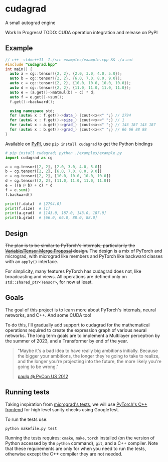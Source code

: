 # cudagrad

A small autograd engine

Work In Progress! TODO: CUDA operation integration and release on PyPI

## Example

```cpp
// c++ -std=c++11 -I./src examples/example.cpp && ./a.out
#include "cudagrad.hpp"
int main() {
  auto a = cg::tensor({2, 2}, {2.0, 3.0, 4.0, 5.0});
  auto b = cg::tensor({2, 2}, {6.0, 7.0, 8.0, 9.0});
  auto c = cg::tensor({2, 2}, {10.0, 10.0, 10.0, 10.0});
  auto d = cg::tensor({2, 2}, {11.0, 11.0, 11.0, 11.0});
  auto e = (a.get()->matmul(b) + c) * d;
  auto f = e.get()->sum();
  f.get()->backward();

  using namespace std;
  for (auto& x : f.get()->data_) {cout<<x<<" ";} // 2794
  for (auto& x : f.get()->size_) {cout<<x<<" ";} // 1
  for (auto& x : a.get()->grad_) {cout<<x<<" ";} // 143 187 143 187
  for (auto& x : b.get()->grad_) {cout<<x<<" ";} // 66 66 88 88
}
```

Available on [PyPI](https://pypi.org/project/cudagrad/), use `pip install cudagrad` to get the Python bindings

```py
# pip install cudagrad; python ./examples/example.py
import cudagrad as cg

a = cg.tensor([2, 2], [2.0, 3.0, 4.0, 5.0])
b = cg.tensor([2, 2], [6.0, 7.0, 8.0, 9.0])
c = cg.tensor([2, 2], [10.0, 10.0, 10.0, 10.0])
d = cg.tensor([2, 2], [11.0, 11.0, 11.0, 11.0])
e = ((a @ b) + c) * d
f = e.sum()
f.backward()

print(f.data)  # [2794.0]
print(f.size)  # [1]
print(a.grad)  # [143.0, 187.0, 143.0, 187.0]
print(b.grad)  # [66.0, 66.0, 88.0, 88.0]
```

## Design

~~The plan is to be similar to PyTorch's internals, particularily the [Variable/Tensor Merge Proposal](https://github.com/pytorch/pytorch/issues/13638) design.~~ The design is a mix of PyTorch and micrograd, with micrograd like members and PyTorch like backward classes with an `apply()` interface.

For simplicity, many features PyTorch has cudagrad does not, like broadcasting and views. All operations are defined only on `std::shared_ptr<Tensor>`, for now at least.

## Goals

The goal of this project is to learn more about PyTorch's internals, neural networks, and C++. And some CUDA too!

To do this, I'll gradually add support to cudagrad for the mathematical operations required to create the expression graph of various neural networks. The long term goals are to implement a Multilayer perceptron by the summer of 2023, and a Transformer by end of the year.

> "Maybe it's a bad idea to have really big ambitions initially. Because the bigger your ambitions, the longer they're going to take to realize, and the longer you're projecting into the future, the more likely you're going to be wrong."
>
> [paulg @ PyCon US 2012](https://youtu.be/R9ITLdmfdLI?t=1927)

## Running tests

Taking inspiration from [micrograd's tests](https://github.com/karpathy/micrograd/blob/master/test/test_engine.py), we will use [PyTorch's C++ frontend](https://pytorch.org/cppdocs/frontend.html) for high level sanity checks using GoogleTest.

To run the tests use:

```sh
python makefile.py test
```

Running the tests requires: `cmake`, `make`, `torch` installed (on the version of Python accessed by the `python` command), `git`, and a C++ compiler. Note that these requirements are only for when you need to run the tests, otherwise except the C++ compiler they are not needed.
